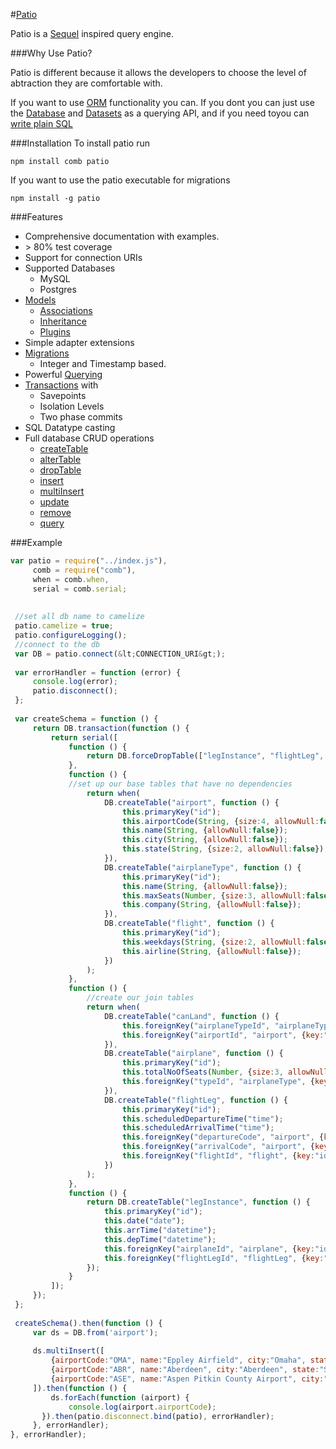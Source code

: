 #[Patio](http://pollenware.github.com/patio)

Patio is a <a href="http://sequel.rubyforge.org/" target="patioapi">Sequel</a> inspired query engine.                                                        
                                                                                                                                                             
###Why Use Patio?
                                                                                                                                                             
Patio is different because it allows the developers to choose the level of abtraction they are comfortable with.                                             

If you want to use [ORM](http://pollenware.github.com/patio/models.html) functionality you can. If you dont you can just use the [Database](http://pollenware.github.com/patio/DDL.html) and [Datasets](http://pollenware.github.com/patio/querying.html) as a querying API, and if you need toyou can [write plain SQL](http://pollenware.github.com/patio/patio_Database.html#run)
                                                                                                                                                                                                                                                                                                                         
###Installation
To install patio run                                                                                                                                         
                                                                                                                                                             
`npm install comb patio`
                                                                                                                                                             
If you want to use the patio executable for migrations
                                                                                                                                                             
`npm install -g patio`
                                                                                                                                                             
###Features
                                                                                                                                                                                                                                                                                                          
* Comprehensive documentation with examples.
* &gt; 80% test coverage
* Support for connection URIs
* Supported Databases                                                                                                                                        
  * MySQL
  * Postgres
* [Models](http://pollenware.github.com/patio/models.html)
  * [Associations](http://pollenware.github.com/patio/associations.html)
  * [Inheritance](http://pollenware.github.com/patio/model-inheritance.html)
  * [Plugins](http://pollenware.github.com/patio/plugins.html)
* Simple adapter extensions
* [Migrations](http://pollenware.github.com/patio/migrations.html)
  * Integer and Timestamp based.
* Powerful [Querying](http://pollenware.github.com/patio/querying.html)
* [Transactions](http://pollenware.github.com/patio/patio_Database.html#transaction) with
  * Savepoints
  * Isolation Levels
  * Two phase commits
* SQL Datatype casting
* Full database CRUD operations                                                                                                                           
  * [createTable](http://pollenware.github.com/patio/patio_Database.html#createTable)
  * [alterTable](http://pollenware.github.com/patio/patio_Database.html#alterTable)
  * [dropTable](http://pollenware.github.com/patio/patio_Database.html#dropTable)
  * [insert](http://pollenware.github.com/patio/patio_Dataset.html#insert)
  * [multiInsert](http://pollenware.github.com/patio/patio_Dataset.html#multiInsert)
  * [update](http://pollenware.github.com/patio/patio_Dataset.html#update)
  * [remove](http://pollenware.github.com/patio/patio_Dataset.html#remove)
  * [query](http://pollenware.github.com/patio/patio_Dataset.html#filter)
                                                                                       
                                                                                                                                                             
###Example

```javascript                                                                                                                                              
var patio = require("../index.js"),                                                                                                                          
     comb = require("comb"),                                                                                                                                 
     when = comb.when,                                                                                                                                       
     serial = comb.serial;                                                                                                                                   
                                                                                                                                                             
                                                                                                                                                             
 //set all db name to camelize                                                                                                                               
 patio.camelize = true;                                                                                                                                      
 patio.configureLogging();                                                                                                                                   
 //connect to the db                                                                                                                                         
 var DB = patio.connect(&lt;CONNECTION_URI&gt;);                                                                                                             
                                                                                                                                                             
 var errorHandler = function (error) {                                                                                                                       
     console.log(error);                                                                                                                                     
     patio.disconnect();                                                                                                                                     
 };                                                                                                                                                          
                                                                                                                                                             
 var createSchema = function () {                                                                                                                            
     return DB.transaction(function () {                                                                                                                     
         return serial([                                                                                                                                     
             function () {                                                                                                                                   
                 return DB.forceDropTable(["legInstance", "flightLeg", "flight", "airplane", "canLand", "airplaneType", "airport"]);                         
             },                                                                                                                                              
             function () {                                                                                                                                   
             //set up our base tables that have no dependencies                                                                                              
                 return when(                                                                                                                                
                     DB.createTable("airport", function () {                                                                                                 
                         this.primaryKey("id");                                                                                                              
                         this.airportCode(String, {size:4, allowNull:false, unique:true});                                                                   
                         this.name(String, {allowNull:false});                                                                                               
                         this.city(String, {allowNull:false});                                                                                               
                         this.state(String, {size:2, allowNull:false});                                                                                      
                     }),                                                                                                                                     
                     DB.createTable("airplaneType", function () {                                                                                            
                         this.primaryKey("id");                                                                                                              
                         this.name(String, {allowNull:false});                                                                                               
                         this.maxSeats(Number, {size:3, allowNull:false});                                                                                   
                         this.company(String, {allowNull:false});                                                                                            
                     }),                                                                                                                                     
                     DB.createTable("flight", function () {                                                                                                  
                         this.primaryKey("id");                                                                                                              
                         this.weekdays(String, {size:2, allowNull:false});                                                                                   
                         this.airline(String, {allowNull:false});                                                                                            
                     })                                                                                                                                      
                 );                                                                                                                                          
             },                                                                                                                                              
             function () {                                                                                                                                   
                 //create our join tables                                                                                                                    
                 return when(                                                                                                                                
                     DB.createTable("canLand", function () {                                                                                                 
                         this.foreignKey("airplaneTypeId", "airplaneType", {key:"id"});                                                                      
                         this.foreignKey("airportId", "airport", {key:"airportCode", type:String, size:4});                                                  
                     }),                                                                                                                                     
                     DB.createTable("airplane", function () {                                                                                                
                         this.primaryKey("id");                                                                                                              
                         this.totalNoOfSeats(Number, {size:3, allowNull:false});                                                                             
                         this.foreignKey("typeId", "airplaneType", {key:"id"});                                                                              
                     }),                                                                                                                                     
                     DB.createTable("flightLeg", function () {                                                                                               
                         this.primaryKey("id");                                                                                                              
                         this.scheduledDepartureTime("time");                                                                                                
                         this.scheduledArrivalTime("time");                                                                                                  
                         this.foreignKey("departureCode", "airport", {key:"airportCode", type:String, size:4});                                              
                         this.foreignKey("arrivalCode", "airport", {key:"airportCode", type:String, size:4});                                                
                         this.foreignKey("flightId", "flight", {key:"id"});                                                                                  
                     })                                                                                                                                      
                 );                                                                                                                                          
             },                                                                                                                                              
             function () {                                                                                                                                   
                 return DB.createTable("legInstance", function () {                                                                                          
                     this.primaryKey("id");                                                                                                                  
                     this.date("date");                                                                                                                      
                     this.arrTime("datetime");                                                                                                               
                     this.depTime("datetime");                                                                                                               
                     this.foreignKey("airplaneId", "airplane", {key:"id"});                                                                                  
                     this.foreignKey("flightLegId", "flightLeg", {key:"id"});                                                                                
                 });                                                                                                                                         
             }                                                                                                                                               
         ]);                                                                                                                                                 
     });                                                                                                                                                     
 };                                                                                                                                                          
                                                                                                                                                             
 createSchema().then(function () {                                                                                                                           
     var ds = DB.from('airport');                                                                                                                            
                                                                                                                                                             
     ds.multiInsert([                                                                                                                                        
         {airportCode:"OMA", name:"Eppley Airfield", city:"Omaha", state:"NE"},                                                                              
         {airportCode:"ABR", name:"Aberdeen", city:"Aberdeen", state:"SD"},                                                                                  
         {airportCode:"ASE", name:"Aspen Pitkin County Airport", city:"Aspen", state:"CO"}                                                                   
     ]).then(function () {                                                                                                                                   
         ds.forEach(function (airport) {                                                                                                                     
             console.log(airport.airportCode);                                                                                                               
       }).then(patio.disconnect.bind(patio), errorHandler);                                                                                                  
     }, errorHandler);                                                                                                                                       
}, errorHandler);                                                                                                                                            
```                                                                                                                                                           